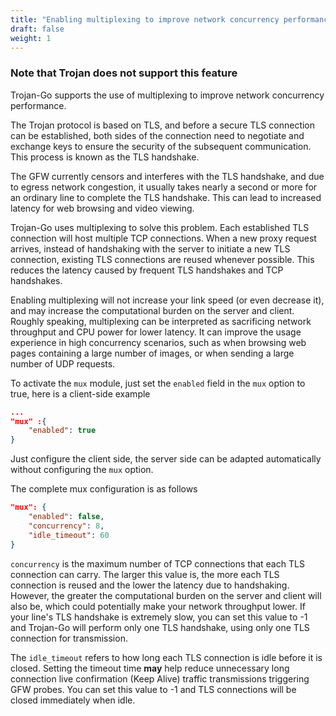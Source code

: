 ```yaml
---
title: "Enabling multiplexing to improve network concurrency performance"
draft: false
weight: 1
---
```


### Note that Trojan does not support this feature

Trojan-Go supports the use of multiplexing to improve network concurrency performance.

The Trojan protocol is based on TLS, and before a secure TLS connection can be established, both sides of the connection need to negotiate and exchange keys to ensure the security of the subsequent communication. This process is known as the TLS handshake.

The GFW currently censors and interferes with the TLS handshake, and due to egress network congestion, it usually takes nearly a second or more for an ordinary line to complete the TLS handshake. This can lead to increased latency for web browsing and video viewing.

Trojan-Go uses multiplexing to solve this problem. Each established TLS connection will host multiple TCP connections. When a new proxy request arrives, instead of handshaking with the server to initiate a new TLS connection, existing TLS connections are reused whenever possible. This reduces the latency caused by frequent TLS handshakes and TCP handshakes.

Enabling multiplexing will not increase your link speed (or even decrease it), and may increase the computational burden on the server and client. Roughly speaking, multiplexing can be interpreted as sacrificing network throughput and CPU power for lower latency. It can improve the usage experience in high concurrency scenarios, such as when browsing web pages containing a large number of images, or when sending a large number of UDP requests.

To activate the ```mux``` module, just set the ```enabled``` field in the ```mux``` option to true, here is a client-side example

```json
...
"mux" :{
    "enabled": true
}
```

Just configure the client side, the server side can be adapted automatically without configuring the ```mux``` option.

The complete mux configuration is as follows

```json
"mux": {
    "enabled": false,
    "concurrency": 8,
    "idle_timeout": 60
}
```

```concurrency``` is the maximum number of TCP connections that each TLS connection can carry. The larger this value is, the more each TLS connection is reused and the lower the latency due to handshaking. However, the greater the computational burden on the server and client will also be, which could potentially make your network throughput lower. If your line's TLS handshake is extremely slow, you can set this value to -1 and Trojan-Go will perform only one TLS handshake, using only one TLS connection for transmission.

The ```idle_timeout``` refers to how long each TLS connection is idle before it is closed. Setting the timeout time **may** help reduce unnecessary long connection live confirmation (Keep Alive) traffic transmissions triggering GFW probes. You can set this value to -1 and TLS connections will be closed immediately when idle.
